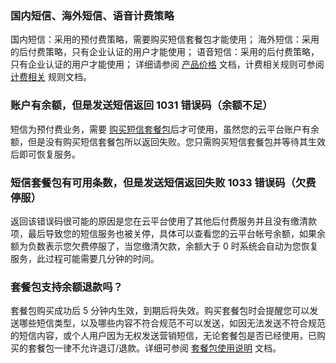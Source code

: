 

### 国内短信、海外短信、语音计费策略

国内短信：采用的预付费策略，需要购买短信套餐包才能使用；
海外短信：采用的后付费策略，只有企业认证的用户才能使用；
语音短信：采用的后付费策略，只有企业认证的用户才能使用；
详细请参阅 [产品价格](http://tcecqpoc.fsphere.cn/document/product/382/8414) 文档，计费相关规则可参阅 [计费相关](http://tcecqpoc.fsphere.cn/document/product/382/9556) 规则文档。

### 账户有余额，但是发送短信返回 1031 错误码（余额不足）

短信为预付费业务，需要 [购买短信套餐包](http://tcecqpoc.fsphere.cn/document/product/382/13479)后才可使用，虽然您的云平台账户有余额，但是没有购买短信套餐包所以返回失败。您只需购买短信套餐包并等待其生效后即可恢复服务。

### 短信套餐包有可用条数，但是发送短信返回失败 1033 错误码（欠费停服）

返回该错误码很可能的原因是您在云平台使用了其他后付费服务并且没有缴清款项，最后导致您的短信服务也被关停，具体可以查看您的云平台帐号余额，如果余额为负数表示您欠费停服了，当您缴清欠款，余额大于 0 时系统会自动为您恢复服务，此过程可能需要几分钟的时间。

### 套餐包支持余额退款吗？

套餐包购买成功后 5 分钟内生效，到期后将失效。购买套餐包时会提醒您可以发送哪些短信类型，以及哪些内容不符合规范不可以发送，如因无法发送不符合规范的短信内容，或个人用户因为无权发送营销短信，无论套餐包是否已经使用，已购买的套餐包一律不允许退订/退款。详细可参阅 [套餐包使用说明](http://tcecqpoc.fsphere.cn/document/product/382/13298) 文档。
